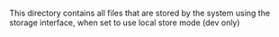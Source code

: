 This directory contains all files that are stored by the system using the storage interface, when set to use local store mode (dev only)